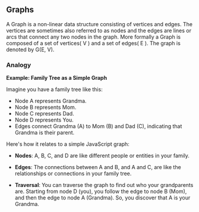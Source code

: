 ## Graphs 

A Graph is a non-linear data structure consisting of vertices and edges. The vertices are sometimes also referred to as nodes and the edges are lines or arcs that connect any two nodes in the graph. More formally a Graph is composed of a set of vertices( V ) and a set of edges( E ). The graph is denoted by G(E, V).


### Analogy 

**Example: Family Tree as a Simple Graph**

Imagine you have a family tree like this:

- Node A represents Grandma.
- Node B represents Mom.
- Node C represents Dad.
- Node D represents You.
- Edges connect Grandma (A) to Mom (B) and Dad (C), indicating that Grandma is their parent.

Here's how it relates to a simple JavaScript graph:

- **Nodes**: A, B, C, and D are like different people or entities in your family.

- **Edges**: The connections between A and B, and A and C, are like the relationships or connections in your family tree.

- **Traversal**: You can traverse the graph to find out who your grandparents are. Starting from node D (you), you follow the edge to node B (Mom), and then the edge to node A (Grandma). So, you discover that A is your Grandma.


